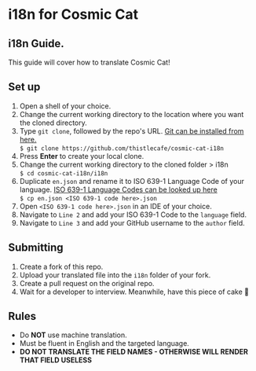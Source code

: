 # i18n for Cosmic Cat

## i18n Guide.
This guide will cover how to translate Cosmic Cat!

## Set up
1. Open a shell of your choice.
2. Change the current working directory to the location where you want the cloned directory.
3. Type `git clone`, followed by the repo's URL. [Git can be installed from here.](https://git-scm.com/downloads)</br>
`$ git clone https://github.com/thistlecafe/cosmic-cat-i18n`
4. Press **Enter** to create your local clone.
5. Change the current working directory to the cloned folder > i18n</br>
`$ cd cosmic-cat-i18n/i18n`
6. Duplicate `en.json` and rename it to ISO 639-1 Language Code of your language. [ISO 639-1 Language Codes can be looked up here](https://www.loc.gov/standards/iso639-2/php/code_list.php)</br>
`$ cp en.json <ISO 639-1 code here>.json`
7. Open `<ISO 639-1 code here>.json` in an IDE of your choice.
8. Navigate to `Line 2` and add your ISO 639-1 Code to the `language` field.
9. Navigate to `Line 3` and add your GitHub username to the `author` field.

## Submitting
1. Create a fork of this repo.
2. Upload your translated file into the `i18n` folder of your fork.
3. Create a pull request on the original repo.
4. Wait for a developer to interview. Meanwhile, have this piece of cake 🎂

## Rules
* Do **NOT** use machine translation.
* Must be fluent in English and the targeted language.
* **DO NOT TRANSLATE THE FIELD NAMES - OTHERWISE WILL RENDER THAT FIELD USELESS**
